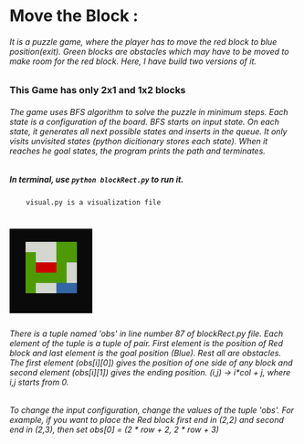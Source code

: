 #  Move the Block : 

######	It is a puzzle game, where the player has to move the red block to blue position(exit). Green blocks are obstacles which may have to be moved to make room for the red block. Here, I have build two versions of it.

###	  This Game has only 2x1 and 1x2 blocks
######	The game uses BFS algorithm to solve the puzzle in minimum steps. Each state is a configuration of the board. BFS starts on input state. On each state, it generates all next possible states and inserts in the queue. It only visits unvisited states (python dicitionary stores each state). When it reaches he goal states, the program prints the path and terminates.
#####	In terminal, use `python blockRect.py` to run it.
	    visual.py is a visualization file
#	![BlockRect Game](https://github.com/iamrakesh28/Games/blob/master/images/blockRect.png)

###### There is a tuple named 'obs' in line number 87 of blockRect.py file. Each element of the tuple is a tuple of pair. First element is the position of Red block and last element is the goal position (Blue). Rest all are obstacles. The first element (obs[i][0]) gives the position of one side of any block and second element (obs[i][1]) gives the ending position. (i,j) -> i*col + j, where i,j starts from 0.
###### To change the input configuration, change the values of the tuple 'obs'. For example, if you want to place the Red block first end in (2,2) and second end in (2,3), then set obs[0] = (2 * row + 2, 2 * row + 3)
